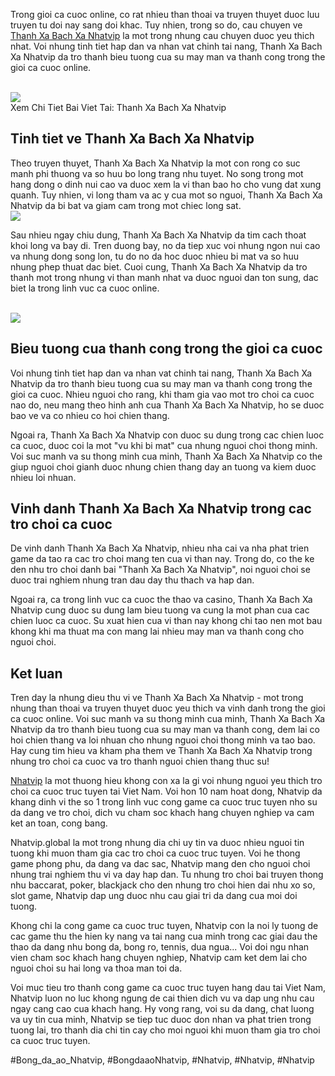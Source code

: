 <p>Trong gioi ca cuoc online, co rat nhieu than thoai va truyen thuyet duoc luu truyen tu doi nay sang doi khac. Tuy nhien, trong so do, cau chuyen ve <a href="https://nhatvip.global/thanh-xa-bach-xa-nhatvip/">Thanh Xa Bach Xa Nhatvip</a> la mot trong nhung cau chuyen duoc yeu thich nhat. Voi nhung tinh tiet hap dan va nhan vat chinh tai nang, Thanh Xa Bach Xa Nhatvip da tro thanh bieu tuong cua su may man va thanh cong trong the gioi ca cuoc online.</p><br><img src="https://nhatvip.global/wp-content/uploads/2024/12/ly-do-nen-choi-thanh-xa-bach-xa.webp"></br>
Xem Chi Tiet Bai Viet Tai: Thanh Xa Bach Xa Nhatvip<h2>Tinh tiet ve Thanh Xa Bach Xa Nhatvip</h2><p>Theo truyen thuyet, Thanh Xa Bach Xa Nhatvip la mot con rong co suc manh phi thuong va so huu bo long trang nhu tuyet. No song trong mot hang dong o dinh nui cao va duoc xem la vi than bao ho cho vung dat xung quanh. Tuy nhien, vi long tham va ac y cua mot so nguoi, Thanh Xa Bach Xa Nhatvip da bi bat va giam cam trong mot chiec long sat.<br><img src="https://nhatvip.global/wp-content/uploads/2024/12/bi-quyet-choi-thanh-a-bach-xa.webp"></br><p>Sau nhieu ngay chiu dung, Thanh Xa Bach Xa Nhatvip da tim cach thoat khoi long va bay di. Tren duong bay, no da tiep xuc voi nhung ngon nui cao va nhung dong song lon, tu do no da hoc duoc nhieu bi mat va so huu nhung phep thuat dac biet. Cuoi cung, Thanh Xa Bach Xa Nhatvip da tro thanh mot trong nhung vi than manh nhat va duoc nguoi dan ton sung, dac biet la trong linh vuc ca cuoc online.</p><br><img src="https://nhatvip.global/wp-content/uploads/2024/12/luat-choi-thanh-xa-bach-xa-tai-nhatvip.webp"></br><h2>Bieu tuong cua thanh cong trong the gioi ca cuoc</h2><p>Voi nhung tinh tiet hap dan va nhan vat chinh tai nang, Thanh Xa Bach Xa Nhatvip da tro thanh bieu tuong cua su may man va thanh cong trong the gioi ca cuoc. Nhieu nguoi cho rang, khi tham gia vao mot tro choi ca cuoc nao do, neu mang theo hinh anh cua Thanh Xa Bach Xa Nhatvip, ho se duoc bao ve va co nhieu co hoi chien thang.<p>Ngoai ra, Thanh Xa Bach Xa Nhatvip con duoc su dung trong cac chien luoc ca cuoc, duoc coi la mot "vu khi bi mat" cua nhung nguoi choi thong minh. Voi suc manh va su thong minh cua minh, Thanh Xa Bach Xa Nhatvip co the giup nguoi choi gianh duoc nhung chien thang day an tuong va kiem duoc nhieu loi nhuan.</p><h2>Vinh danh Thanh Xa Bach Xa Nhatvip trong cac tro choi ca cuoc</h2><p>De vinh danh Thanh Xa Bach Xa Nhatvip, nhieu nha cai va nha phat trien game da tao ra cac tro choi mang ten cua vi than nay. Trong do, co the ke den nhu tro choi danh bai "Thanh Xa Bach Xa Nhatvip", noi nguoi choi se duoc trai nghiem nhung tran dau day thu thach va hap dan.<p>Ngoai ra, ca trong linh vuc ca cuoc the thao va casino, Thanh Xa Bach Xa Nhatvip cung duoc su dung lam bieu tuong va cung la mot phan cua cac chien luoc ca cuoc. Su xuat hien cua vi than nay khong chi tao nen mot bau khong khi ma thuat ma con mang lai nhieu may man va thanh cong cho nguoi choi.</p><h2>Ket luan</h2><p>Tren day la nhung dieu thu vi ve Thanh Xa Bach Xa Nhatvip - mot trong nhung than thoai va truyen thuyet duoc yeu thich va vinh danh trong the gioi ca cuoc online. Voi suc manh va su thong minh cua minh, Thanh Xa Bach Xa Nhatvip da tro thanh bieu tuong cua su may man va thanh cong, dem lai co hoi chien thang va loi nhuan cho nhung nguoi choi thong minh va tao bao. Hay cung tim hieu va kham pha them ve Thanh Xa Bach Xa Nhatvip trong nhung tro choi ca cuoc va tro thanh nguoi chien thang thuc su!</p><p><a href="https://nhatvip.global/">Nhatvip</a> la mot thuong hieu khong con xa la gi voi nhung nguoi yeu thich tro choi ca cuoc truc tuyen tai Viet Nam. Voi hon 10 nam hoat dong, Nhatvip da khang dinh vi the so 1 trong linh vuc cong game ca cuoc truc tuyen nho su da dang ve tro choi, dich vu cham soc khach hang chuyen nghiep va cam ket an toan, cong bang.

Nhatvip.global la mot trong nhung dia chi uy tin va duoc nhieu nguoi tin tuong khi muon tham gia cac tro choi ca cuoc truc tuyen. Voi he thong game phong phu, da dang va dac sac, Nhatvip mang den cho nguoi choi nhung trai nghiem thu vi va day hap dan. Tu nhung tro choi bai truyen thong nhu baccarat, poker, blackjack cho den nhung tro choi hien dai nhu xo so, slot game, Nhatvip dap ung duoc nhu cau giai tri da dang cua moi doi tuong.

Khong chi la cong game ca cuoc truc tuyen, Nhatvip con la noi ly tuong de cac game thu the hien ky nang va tai nang cua minh trong cac giai dau the thao da dang nhu bong da, bong ro, tennis, dua ngua... Voi doi ngu nhan vien cham soc khach hang chuyen nghiep, Nhatvip cam ket dem lai cho nguoi choi su hai long va thoa man toi da.

Voi muc tieu tro thanh cong game ca cuoc truc tuyen hang dau tai Viet Nam, Nhatvip luon no luc khong ngung de cai thien dich vu va dap ung nhu cau ngay cang cao cua khach hang. Hy vong rang, voi su da dang, chat luong va uy tin cua minh, Nhatvip se tiep tuc duoc don nhan va phat trien trong tuong lai, tro thanh dia chi tin cay cho moi nguoi khi muon tham gia tro choi ca cuoc truc tuyen.</p>
#Bong_da_ao_Nhatvip, #BongdaaoNhatvip, #Nhatvip, #Nhatvip, #Nhatvip
